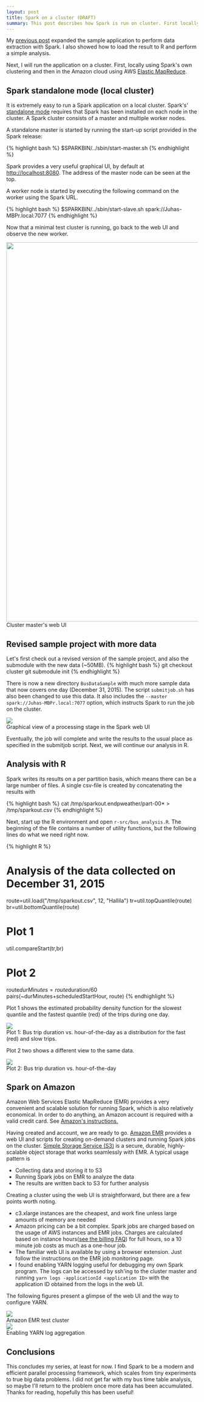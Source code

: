 ```yaml
---
layout: post
title: Spark on a cluster (DRAFT)
summary: This post describes how Spark is run on cluster. First locally and then on Amazon AWS.
---
```


My [previous post](../06/2ExtractingData.html) expanded the sample application to perform data extraction
with Spark. I also showed how to load the result to R and perform a simple analysis.

Next, I will run the application on a cluster. First, locally using Spark's own clustering and then in the Amazon cloud
using AWS [Elastic MapReduce](https://aws.amazon.com/elasticmapreduce/details/spark/).

## Spark standalone mode (local cluster)

It is extremely easy to run a Spark application on a local cluster. Spark's' [standalone mode](http://spark.apache.org/docs/latest/spark-standalone.html)
requires that Spark has been installed on each node in the cluster. A Spark cluster consists of a master and multiple
worker nodes.

A standalone master is started by running the start-up script provided in the Spark release:

{% highlight bash %}
$SPARKBIN/../sbin/start-master.sh
{% endhighlight %}

Spark provides a very useful graphical UI, by default at [http://localhost:8080](http://localhost:8080). The address of
the master node can be seen at the top.

A worker node is started by executing the following command on the worker using the Spark URL.

{% highlight bash %}
$SPARKBIN/../sbin/start-slave.sh spark://Juhas-MBPr.local:7077
{% endhighlight %}

Now that a minimal test cluster is running, go back to the web UI and observe the new worker.

<div class="">
	<img src="/BigDataSpark/assets/bigdata-cluster-webui.png" width="1000"/><br>
	<span class="caption">Cluster master's web UI</span>
</div>

## Revised sample project with more data

Let's first check out a revised version of the sample project, and also the submodule with the new data (~50MB).
{% highlight bash %}
git checkout cluster
git submodule init
{% endhighlight %}

There is now a new directory ```BusDataSample``` with much more sample data that now covers one day (December 31, 2015).
The script ```submitjob.sh``` has also been changed to use this data. It also includes the ```--master spark://Juhas-MBPr.local:7077```
option, which instructs Spark to run the job on the cluster.

<div class="">
	<img src="/BigDataSpark/assets/spark-webui-stage.png"/><br>
	<span class="caption">Graphical view of a processing stage in the Spark web UI</span>
</div>

Eventually, the job will complete and write the results to the usual place as specified in the submitjob script.
Next, we will continue our analysis in R.

## Analysis with R

Spark writes its results on a per partition basis, which means there can be a large number of files.
A single csv-file is created by concatenating the results with

{% highlight bash %}
cat /tmp/sparkout.endpweather/part-00* > /tmp/sparkout.csv
{% endhighlight %}

Next, start up the R environment and open ```r-src/bus_analysis.R```. The beginning of the file contains
a number of utility functions, but the following lines do what we need right now.

{% highlight R %}
# Analysis of the data collected on December 31, 2015
route=util.load("/tmp/sparkout.csv", 12, "Hallila")
tr=util.topQuantile(route)
br=util.bottomQuantile(route)
# Plot 1
util.compareStart(tr,br)
# Plot 2
route$durMinutes=route$duration/60
pairs(~durMinutes+scheduledStartHour, route)
{% endhighlight %}

Plot 1 shows the estimated probability density function for the slowest quantile and the fastest
quantile (red) of the trips during one day.

<div class="center">
	<img src="/BigDataSpark/assets/cluster-start-distribution.png"/><br>
	<span class="caption">Plot 1: Bus trip duration vs. hour-of-the-day as a distribution
	for the fast (red) and slow trips.</span>
</div>

Plot 2 two shows a different view to the same data.

<div class="center">
	<img src="/BigDataSpark/assets/cluster-pair-plot.png"/><br>
	<span class="caption">Plot 2: Bus trip duration vs. hour-of-the-day</span>
</div>

## Spark on Amazon

Amazon Web Services Elastic MapReduce (EMR) provides a very convenient and scalable solution for running Spark,
which is also relatively economical. In order to do anything, an Amazon account is required with a valid
credit card. See [Amazon's instructions.](https://aws.amazon.com/free/)

Having created and account, we are ready to go. [Amazon EMR](https://aws.amazon.com/elasticmapreduce/) provides a web
UI and scripts for creating on-demand clusters and running Spark jobs on the cluster.
[Simple Storage Service (S3)](https://aws.amazon.com/s3/) is a secure, durable, highly-scalable object storage that
works seamlessly with EMR. A typical usage pattern is

* Collecting data and storing it to S3
* Running Spark jobs on EMR to analyze the data
* The results are written back to S3 for further analysis

Creating a cluster using the web UI is straightforward, but there are a few points worth noting.

* c3.xlarge instances are the cheapest, and work fine unless large amounts of memory are needed
* Amazon pricing can be a bit complex. Spark jobs are charged based on the usage of AWS instances and EMR
jobs. Charges are calculated based on instance hours([see the billing FAQ](https://aws.amazon.com/elasticmapreduce/faqs/))
for full hours, so a 10 minute job costs as much as a one-hour job.
* The familiar web UI is available by using a browser extension. Just follow the instructions on the EMR
job monitoring page.
* I found enabling YARN logging useful for debugging my own Spark program.
The logs can be accessed by ssh'ing to the cluster master and running
```yarn logs -applicationId <application ID>``` with the application ID obtained from the logs in the web UI.

The following figures present a glimpse of the web UI and the way to configure YARN.

<div class="">
	<img src="/BigDataSpark/assets/amazon-emr-webui.png"/><br>
	<span class="caption">Amazon EMR test cluster</span>
</div>

<div class="center">
	<img src="/BigDataSpark/assets/amazon-emr-yarn-config.png"/><br>
	<span class="caption">Enabling YARN log aggregation</span>
</div>

## Conclusions

This concludes my series, at least for now. I find Spark to be a modern and efficient parallel processing framework,
which scales from tiny experiments to true big data problems. I did not get far with my bus time table analysis,
so maybe I'll return to the problem once more data has been accumulated. Thanks for reading, hopefully this
has been useful!